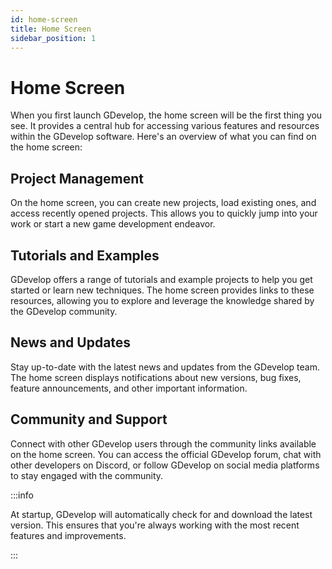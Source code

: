 ```yaml
---
id: home-screen
title: Home Screen
sidebar_position: 1
---
```


# Home Screen

When you first launch GDevelop, the home screen will be the first thing you see. It provides a central hub for accessing various features and resources within the GDevelop software. Here's an overview of what you can find on the home screen:

## Project Management

On the home screen, you can create new projects, load existing ones, and access recently opened projects. This allows you to quickly jump into your work or start a new game development endeavor.

## Tutorials and Examples

GDevelop offers a range of tutorials and example projects to help you get started or learn new techniques. The home screen provides links to these resources, allowing you to explore and leverage the knowledge shared by the GDevelop community.

## News and Updates

Stay up-to-date with the latest news and updates from the GDevelop team. The home screen displays notifications about new versions, bug fixes, feature announcements, and other important information.

## Community and Support

Connect with other GDevelop users through the community links available on the home screen. You can access the official GDevelop forum, chat with other developers on Discord, or follow GDevelop on social media platforms to stay engaged with the community.

:::info

At startup, GDevelop will automatically check for and download the latest version. This ensures that you're always working with the most recent features and improvements.

:::
